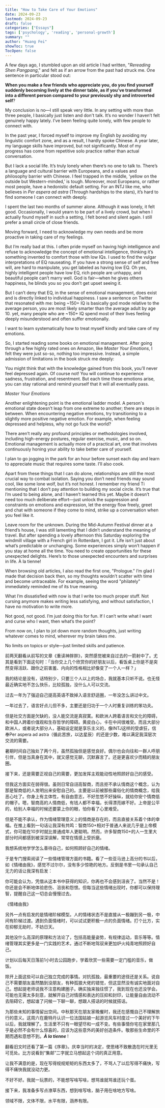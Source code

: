 ```yaml
---
title: "How to Take Care of Your Emotions"
date: 2024-09-23
lastmod: 2024-09-23
draft: false
categories: ["Essays"]
tags: ['psychology', 'reading', 'personal-growth']
summary: ""
author: "Huang Fei"
showToc: true
TocOpen: false
---
```


A few days ago, I stumbled upon an old article I had written, "*Rereading Shen Pangpang*," and felt as if an arrow from the past had struck me. One sentence in particular stood out: 

**When you make a few friends who appreciate you, do you find yourself suddenly becoming lively at the dinner table, as if you’ve transformed into a different person compared to your previously shy and introverted self**?

My conclusion is no—I still speak very little. In any setting with more than three people, I basically just listen and don't talk. It’s no wonder I haven’t felt genuinely happy lately. I’ve been feeling quite lonely, with few people to connect with.

In the past year, I forced myself to improve my English by avoiding my linguistic comfort zone, and as a result, I hardly spoke Chinese. A year later, my language skills have improved, but not significantly. Most of my progress has come from repetitive solo practice rather than actual conversation.

But I lack a social life. It’s truly lonely when there’s no one to talk to. There’s a language and cultural barrier with Europeans, and a values and philosophy barrier with Chinese. I feel trapped in the middle, ‘yellow on the outside but Western-minded,’ is tough. Moreover, most Europeans, or rather most people, have a hedonistic default setting. For an INTJ like me, who believes in *Per aspera ad astra* (Through hardships to the stars), it’s hard to find someone I can connect with deeply.

I spent the last two months of summer alone. Although it was lonely, it felt good. Occasionally, I would yearn to be part of a lively crowd, but when I actually found myself in such a setting, I felt bored and silent again. I still prefer a small circle of close friends.

Moving forward, I need to acknowledge my own needs and be more proactive in taking care of my feelings.

But I’m really bad at this. I often pride myself on having high intelligence and refuse to acknowledge the concept of emotional intelligence, thinking it’s something invented to comfort those with low IQs. I used to find the vulgar interpretations of EQ nauseating. If you have a strong sense of self and free will, are hard to manipulate, you get labeled as having low EQ. Oh yes, highly intelligent people have low EQ, rich people are unhappy, and beautiful people can’t marry well. God is fair—when he gives others happiness, he blinds you so you don’t get upset seeing it.

But I can’t deny that EQ, in the sense of emotional management, does exist and is directly linked to individual happiness. I saw a sentence on Twitter that resonated with me: being ~150+ IQ is basically god mode relative to the average person, you are most likely smarter than the average adult by age 10. yet, many people who are ~150+ IQ spend most of their lives feeling deeply misunderstood and often suffer emotionally.

I want to learn systematically how to treat myself kindly and take care of my emotions.

So, I started reading some books on emotional management. After going through a few highly rated ones on Amazon, like *Master Your Emotions*, I felt they were just so-so, nothing too impressive. Instead, a simple admission of limitations in the book struck me deeply:

You might think that with the knowledge gained from this book, you’ll never feel depressed again. Of course not! You will continue to experience sadness, frustration, and resentment. But each time these emotions arise, you can stay rational and remind yourself that it will all eventually pass.

*Master Your Emotions*

Another enlightening point is the emotional ladder model. A person's emotional state doesn’t leap from one extreme to another; there are steps in between. When encountering negative emotions, try transitioning to a slightly more positive negative emotion. For example, when feeling depressed and helpless, why not go fuck the world?

There aren’t really any profound principles or methodologies involved, including high-energy postures, regular exercise, music, and so on. Emotional management is actually more of a practical art, one that involves continuously honing your ability to take better care of yourself.

I plan to go jogging in the park for an hour before sunset each day and learn to appreciate music that requires some taste. I’ll also cook.

Apart from these things that I can do alone, relationships are still the most crucial way to combat isolation. Saying you don’t need friends may sound cool, like some lone wolf, but it’s not honest. I remember my friend Ti mentioning that I don’t pay attention to building my social circle. It’s true that I’m used to being alone, and I haven’t learned this yet. Maybe it doesn’t need too much deliberate effort—just unlock the suppression and constraints on emotions and expression, let the energy flow freely, greet and chat with someone if they come to mind, strike up a conversation when you feel like it.

Leave room for the unknown. During the Mid-Autumn Festival dinner at a friend’s house, I was still lamenting that I didn’t understand the meaning of travel. But after spending a lovely afternoon this Saturday exploring the windmill village with a French girl in Rotterdam, I got it. Life isn’t just about what’s predictable or unchanging. Some experiences simply won’t happen if you stay at home all the time. You need to create opportunities for these unexpected delights. Here’s to those unexpected encounters and surprises in life. À la tienne!

When browsing old articles, I also read the first one, "Prologue." I’m glad I made that decision back then, so my thoughts wouldn’t scatter with time and become untraceable. For example, seeing the word "philately" immediately reminded me of its true meaning.

What I’m dissatisfied with now is that I write too much proper stuff. Not cursing anymore makes writing less satisfying, and without satisfaction, I have no motivation to write more.

Not good, not good. I’m just doing this for fun. If I can’t write what I want and curse who I want, then what’s the point?

From now on, I plan to jot down more random thoughts, just writing whatever comes to mind, wherever my brain takes me.

No limits on topics or style—just limited skills and patience.

前两天翻看从前写的文章《重读神胖胖》，突然感觉被来自过去的一箭射中了。尤其是看到下面这句时：「当你交上几个欣赏你的好朋友以后，看饭桌上你是不是突然变得活跃、跟你之前害羞、内向的性格相比好像变了一个人一样？」

我的结论是没有，话特别少，只要三个人以上的场合，我就基本只听不说。也无怪最近确实地不怎么快乐，比较孤独，没什么人可以交流。

过去一年为了强迫自己提高英语不致掉入语言舒适圈，一年没怎么讲过中文。

一年过去了，语言好点儿但不多，主要还是归功于一个人时重复训练的笨功夫。

但是社交方面是欠缺的，没人能交流是真寂寞。和欧洲人跨着语言和文化的障碍，和中国人跨着价值观和生存哲学的障碍。黄皮白心，卡在中间很难受。而且大部分欧洲人，或者说大部分人，基础设定就是享乐主义的，像INTJ这样的受虐狂，信奉Per aspera ad astra（循此苦旅，以达星辰）的还是少数，难以满足我深层次交流的需要。

暑期时间自己独处了两个月，虽然孤独但是感觉良好。偶尔也会向往和一群人呼朋引伴，但是当真身在其中，就又感觉无聊，沉默寡言了。还是更喜欢少而精的朋友圈。

接下来，还是需要正视自己的需要，更加发挥主观能动性地照顾好自己的感受。

但我这方面实在弱得很。虽则日常自诩高智商，而且拒不承认情商这个概念，认为那是智商低的人发明出来安慰自己的。主要是以前被那些庸俗化的情商概念，给我恶心吐了。你身上有主体性，有自由意志，不好忽悠不好操纵，就给你安个情商低的帽子。嗯，智商高的人情商低，有钱人都不幸福，长得漂亮嫁不好。上帝是公平的，给别人幸福的时候还要蒙上你的眼，怕你看了心里难受。

但是不能不承认，作为情绪管理意义上的情商是存在的，而且直接关系着个体的幸福。在推上看到一句话让我深有共鸣：智商150+相对于普通人来说几乎是上帝模式，你可能在10岁时就比普通成年人更聪明。然而，许多智商150+的人一生里大部分时间都感到被深深误解，常常在情感上受折磨。

我想系统地学学怎么善待自己，如何照顾好自己的情绪。

于是专门搜索阅读了一些情绪管理方面的书籍。看了一些亚马逊上高分的书以后，如《情绪由我》，感觉不过尔尔，没有多少惊艳的地方。反倒是书里一句承认自己无力的话让我深有启发：

你可能会认为，凭借从这本书中获得的知识，你再也不会感到沮丧了。当然不是！你还是会不断地体验悲伤、沮丧和怨恨。但每当这些情绪出现时，你都可以保持理智，提醒自己这一切总会慢慢过去。

《情绪由我》

另外一点有启发的是情绪阶梯模型。人的情绪状态不是直接从一极蹦到另一极，中间有阶梯过渡。遇到负面情绪时，可以试试更积极一点的负面情绪。打个比方，实在抑郁无助时，不妨日天。

其他没什么高深的原理和方法论了，包括高能量姿势，有规律运动，音乐等等。情绪管理其实更多是一门实践的艺术，通过不断地驾驭来更加炉火纯青地照顾好自己。

计划以后每天日落前1小时去公园跑步，学着欣赏一些需要一定门槛的音乐，做饭。

除开上面这些可以自己独立完成的事情。对抗孤独，最重要的途径还是关系。说自己不需要朋友虽然酷到没朋友，有种孤狼大佬的错觉，但这显然没有诚实地面对自己。想起提老师说我不注意构建圈子。确实独来独往惯了，我到现在也还没学会。可能也无需太多刻意，就解开自己对情感和表达的压抑和封印，让能量自由流动不去阻碍它，想起谁了问候一下聊一聊，想跟人搭话的时候就搭话。

为那些未知的事情留出空间。中秋那天在朋友家晚餐时，我还在感慨自己不理解旅行的意义。这周六在鹿特丹认识一位法国姑娘一起游览风车村度过一个美好的下午以后，我就理解了。生活里不只有一眼望尽和一成不变。有些事情你宅在家里那几乎是必然不会有什么惊喜的，应该为这些意外的美好创造条件。敬那些生命里的不期而遇和意想不到。***À la tienne*** !

翻看旧文时还看了第一篇《序章》。庆幸当时的决定，使思绪不致散逸在时光里无可觅处。比方说看到“集邮”二字就立马想起这个词的真正用意。

让我不满意的是，现在写得规规矩矩的东西太多了，不骂人了以后写得不痛快，写得不痛快我就没动力更。

不好不好。我就一玩票的，不能想写啥写啥，想骂谁就骂谁还玩个蛋。

接下来，我准备多写点潦草东西，想到啥写啥，脑子用在啥地方写啥。

领域不限，文体不限，水平有限，涵养有限。